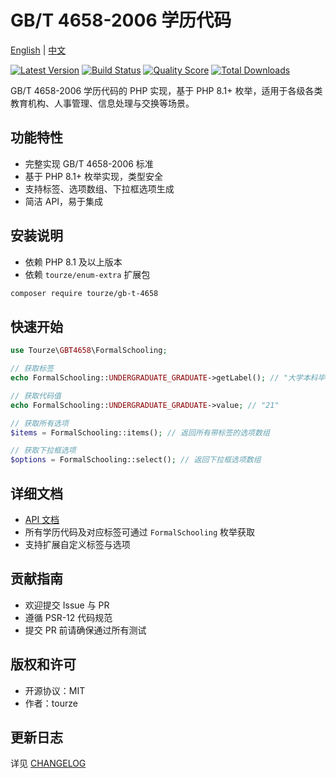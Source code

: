# GB/T 4658-2006 学历代码

[English](README.md) | [中文](README.zh-CN.md)

[![Latest Version](https://img.shields.io/packagist/v/tourze/gb-t-4658.svg?style=flat-square)](https://packagist.org/packages/tourze/gb-t-4658)
[![Build Status](https://img.shields.io/travis/tourze/gb-t-4658/master.svg?style=flat-square)](https://travis-ci.org/tourze/gb-t-4658)
[![Quality Score](https://img.shields.io/scrutinizer/g/tourze/gb-t-4658.svg?style=flat-square)](https://scrutinizer-ci.com/g/tourze/gb-t-4658)
[![Total Downloads](https://img.shields.io/packagist/dt/tourze/gb-t-4658.svg?style=flat-square)](https://packagist.org/packages/tourze/gb-t-4658)

GB/T 4658-2006 学历代码的 PHP 实现，基于 PHP 8.1+ 枚举，适用于各级各类教育机构、人事管理、信息处理与交换等场景。

## 功能特性

- 完整实现 GB/T 4658-2006 标准
- 基于 PHP 8.1+ 枚举实现，类型安全
- 支持标签、选项数组、下拉框选项生成
- 简洁 API，易于集成

## 安装说明

- 依赖 PHP 8.1 及以上版本
- 依赖 `tourze/enum-extra` 扩展包

```bash
composer require tourze/gb-t-4658
```

## 快速开始

```php
use Tourze\GBT4658\FormalSchooling;

// 获取标签
echo FormalSchooling::UNDERGRADUATE_GRADUATE->getLabel(); // "大学本科毕业"

// 获取代码值
echo FormalSchooling::UNDERGRADUATE_GRADUATE->value; // "21"

// 获取所有选项
$items = FormalSchooling::items(); // 返回所有带标签的选项数组

// 获取下拉框选项
$options = FormalSchooling::select(); // 返回下拉框选项数组
```

## 详细文档

- [API 文档](https://github.com/tourze/gb-t-4658)
- 所有学历代码及对应标签可通过 `FormalSchooling` 枚举获取
- 支持扩展自定义标签与选项

## 贡献指南

- 欢迎提交 Issue 与 PR
- 遵循 PSR-12 代码规范
- 提交 PR 前请确保通过所有测试

## 版权和许可

- 开源协议：MIT
- 作者：tourze

## 更新日志

详见 [CHANGELOG](CHANGELOG.md)
